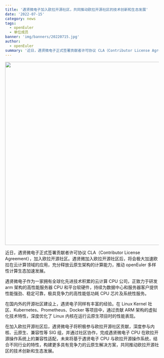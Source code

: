 ```yaml
---
title: '遇贤微电子加入欧拉开源社区，共同推动欧拉开源社区的技术创新和生态发展'
date: '2022-07-15'
category: news
tags:
  - openEuler
  - 单位成员
banner: 'img/banners/20220715.jpg'
author:
  - openEuler
summary: '近日，遇贤微电子正式签署贡献者许可协议 CLA（Contributor License Agreement），加入欧拉开源社区。'
---
```


<div style='text-align:center'> <img src="/img/news/20220715/20220715.jpg" width="600"> </div>

近日，遇贤微电子正式签署贡献者许可协议 CLA（Contributor License Agreement），加入欧拉开源社区。遇贤微加入欧拉开源社区后，将会极大加速欧拉在云计算领域的应用，充分释放云原生架构的计算能力，推动 openEuler 多样性计算生态加速发展。

遇贤微电子作为一家拥有全球化先进技术积累的云计算 CPU 公司，正致力于研发 arm 架构的高性能服务器 CPU 和平台软硬件，持续为数据中心和服务器客户提供性能强劲、稳定可靠，极具竞争力的高性能低功耗 CPU 芯片及系统性服务。

在国内外的开源社区建设上，遇贤电子同样有丰富的经验。在 Linux Kernel 社区、Kubernetes、Prometheus、Docker 等项目中，通过贡献 ARM 架构的虚拟化技术特性，深度优化了 Linux 内核在运行云原生项目时的性能表现。

在加入欧拉开源社区后，遇贤微电子将积极参与欧拉开源社区贡献，深度参与内核、云原生、兼容性等 SIG 组，并通过社区协作，完成遇贤微电子 CPU 在欧拉开源操作系统上的兼容性适配，未来将基于遇贤电子 CPU 与欧拉开源操作系统，结合不同行业的特性，构建更多具有竞争力的云原生解决方案，共同推动欧拉开源社区的技术创新和生态发展。
